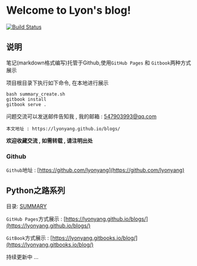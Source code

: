 # Welcome to Lyon's blog!

[![Build Status](https://travis-ci.org/lyonyang/blogs.svg?branch=master)](https://travis-ci.org/lyonyang/blogs)

## 说明

笔记(markdown格式编写)托管于Github,使用`GitHub Pages` 和 `Gitbook`两种方式展示

项目根目录下执行如下命令, 在本地进行展示

```shell
bash summary_create.sh
gitbook install
gitbook serve .
```

问题交流可以发送邮件告知我 , 我的邮箱 : 547903993@qq.com

`本文地址 : https://lyonyang.github.io/blogs/`

**欢迎收藏交流 , 如需转载 , 请注明出处**

### Github

`Github`地址 : [https://github.com/lyonyang](https://github.com/lyonyang)

## Python之路系列

目录: [SUMMARY](SUMMARY.md)

`GitHub Pages`方式展示 : [https://lyonyang.github.io/blogs/](https://lyonyang.github.io/blogs/)

`GitBook`方式展示 : [https://lyonyang.gitbooks.io/blog/](https://lyonyang.gitbooks.io/blog/)

持续更新中 ... 

